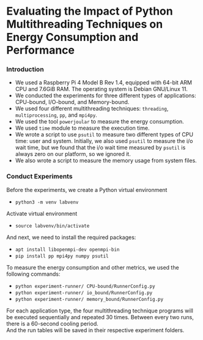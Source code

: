 # Evaluating the Impact of Python Multithreading Techniques on Energy Consumption and Performance
### Introduction
- We used a Raspberry Pi 4 Model B Rev 1.4, equipped with 64-bit ARM CPU and 7.6GiB RAM. The operating system is Debian GNU/Linux 11.
- We conducted the experiments for three different types of applications: CPU-bound, I/O-bound, and Memory-bound.
- We used four different multithreading techniques: `threading`, `multiprocessing`, `pp`, and `mpi4py`.
- We used the tool `powerjoular` to measure the energy consumption.
- We used `time` module to measure the execution time.
- We wrote a script to use `psutil` to measure two different types of CPU time: user and system. Initially, we also used `psutil` to measure the i/o wait time, but we found that the i/o wait time measured by `psutil` is always zero on our platform, so we ignored it.
- We also wrote a script to measure the memory usage from system files.

### Conduct Experiments
Before the experiments, we create a Python virtual environment
- `python3 -m venv labvenv`

Activate virtual environment
- `source labvenv/bin/activate`

And next, we need to install the required packages:
- `apt install libopenmpi-dev openmpi-bin`
- `pip install pp mpi4py numpy psutil`

To measure the energy consumption and other metrics, we used the following commands:
- `python experiment-runner/ CPU-bound/RunnerConfig.py`
- `python experiment-runner/ io_bound/RunnerConfig.py`
- `python experiment-runner/ memory_bound/RunnerConfig.py`

For each application type, the four multithreading technique programs will be executed sequentially and repeated 30 times. Between every two runs, there is a 60-second cooling period.  
And the run tables will be saved in their respective experiment folders.
